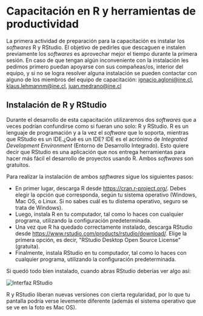 # Capacitación en R y herramientas de productividad

La primera actividad de preparación para la capacitación es instalar los *softwares* R y RStudio. El objetivo de pedirles que descaguen e instalen previamente los *softwares* es aprovechar mejor el tiempo durante la primera sesión. En caso de que tengan algún inconveniente con la instalación les pedimos primero puedan apoyarse con sus compañeas/os, interior del equipo, y si no se logra resolver alguna instalación se pueden contactar con alguno de los miembros del equipo de capacitación: ignacio.agloni@ine.cl, klaus.lehmannm@ine.cl, juan.medrano@ine.cl 

## Instalación de R y RStudio

Durante el desarrollo de esta capacitación utilizaremos dos *softwares* que a veces podrían confundirse como si fueran uno solo: R y RStudio. R es un lenguaje de programación y a la vez el *software* que lo soporta, mientras que RStudio es un IDE.¿Qué es un IDE? IDE es el acrónimo de *Integrated Development Environment* (Entorno de Desarrollo Integrado). Esto quiere decir que RStudio es una aplicación que nos entrega herramientas para hacer más fácil el desarrollo de proyectos usando R. Ambos *softwares* son gratuitos.

Para realizar la instalación de ambos *spftwares* sigue los siguientes pasos:

- En primer lugar, descarga R desde https://cran.r-project.org/. Debes elegir la opción que corresponda, según tu sistema operativo (Windows, Mac OS, o Linux. Si no sabes cuál es tu distema operativo, seguro se trata de Windows).
- Luego, instala R en tu computador, tal como lo haces con cualquier programa, utilizando la configuración predeterminada.
- Una vez que R ha quedado correctamente instalado, descarga RStudio desde https://www.rstudio.com/products/rstudio/download/. Elige la primera opción, es decir, "RStudio Desktop Open Source License" (gratuita).
- Finalmente, instala RStudio en tu computador, tal como lo haces con cualquier programa, utilizando la configuración predeterminada.

Si quedó todo bien instalado, cuando abras RStudio deberías ver algo así:

![Interfaz RStudio](https://github.com/rivaquiroga/RLadies-Santiago/raw/master/images/rstudio.png)

R y RStudio liberan nuevas versiones con cierta regularidad, por lo que tu pantalla podría verse levemente diferente (además el sistema operativo que se ve en la foto es Mac OS).

